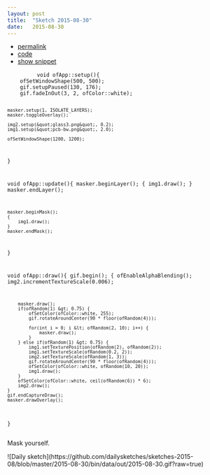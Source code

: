 ```yaml
---
layout: post
title:  "Sketch 2015-08-30"
date:   2015-08-30
---
```

<div class="code">
    <ul>
		<li><a href="{% post_url 2015-08-30-sketch %}">permalink</a></li>
		<li><a href="https://github.com/dailysketches/sketches-2015-08/tree/master/2015-08-30">code</a></li>
		<li><a href="#" class="snippet-button">show snippet</a></li>
	</ul>
    <pre class="snippet">
        <code class="cpp">void ofApp::setup(){
    ofSetWindowShape(500, 500);
    gif.setupPaused(130, 176);
    gif.fadeInOut(3, 2, ofColor::white);

    masker.setup(1, ISOLATE_LAYERS);
    masker.toggleOverlay();

    img2.setup(&quot;glass3.png&quot;, 0.2);
    img1.setup(&quot;pcb-bw.png&quot;, 2.0);

    ofSetWindowShape(1200, 1200);
}

void ofApp::update(){
    masker.beginLayer();
    {
        img1.draw();
    }
    masker.endLayer();
    
    masker.beginMask();
    {
        img1.draw();
    }
    masker.endMask();
}

void ofApp::draw(){
    gif.begin();
    {
        ofEnableAlphaBlending();
        img2.incrementTextureScale(0.006);

        masker.draw();
        if(ofRandom(1) &gt; 0.75) {
            ofSetColor(ofColor::white, 255);
            gif.rotateAroundCenter(90 * floor(ofRandom(4)));

            for(int i = 0; i &lt; ofRandom(2, 10); i++) {
                masker.draw();
            }
        } else if(ofRandom(1) &gt; 0.75) {
            img1.setTexturePosition(ofRandom(2), ofRandom(2));
            img1.setTextureScale(ofRandom(0.2, 2));
            img2.setTextureScale(ofRandom(1, 3));
            gif.rotateAroundCenter(90 * floor(ofRandom(4)));
            ofSetColor(ofColor::white, ofRandom(10, 20));
            img1.draw();
        }
        ofSetColor(ofColor::white, ceil(ofRandom(6)) * 6);
        img2.draw();
    }
    gif.endCaptureDraw();
    masker.drawOverlay();
}</code>
    </pre>
</div>
<p class="description">Mask yourself.</p>
![Daily sketch](https://github.com/dailysketches/sketches-2015-08/blob/master/2015-08-30/bin/data/out/2015-08-30.gif?raw=true)
